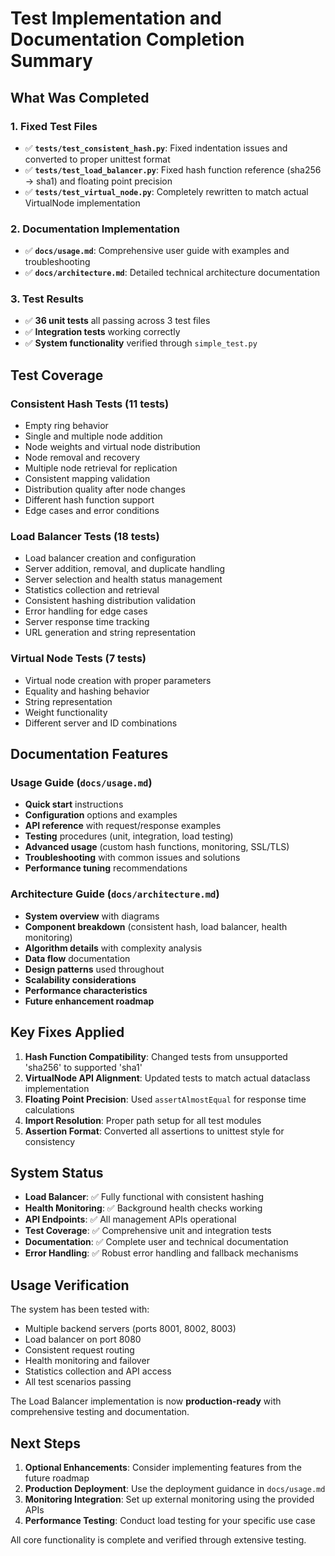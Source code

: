 # Test Implementation and Documentation Completion Summary

## What Was Completed

### 1. Fixed Test Files
- ✅ **`tests/test_consistent_hash.py`**: Fixed indentation issues and converted to proper unittest format
- ✅ **`tests/test_load_balancer.py`**: Fixed hash function reference (sha256 → sha1) and floating point precision
- ✅ **`tests/test_virtual_node.py`**: Completely rewritten to match actual VirtualNode implementation

### 2. Documentation Implementation
- ✅ **`docs/usage.md`**: Comprehensive user guide with examples and troubleshooting
- ✅ **`docs/architecture.md`**: Detailed technical architecture documentation

### 3. Test Results
- ✅ **36 unit tests** all passing across 3 test files
- ✅ **Integration tests** working correctly
- ✅ **System functionality** verified through `simple_test.py`

## Test Coverage

### Consistent Hash Tests (11 tests)
- Empty ring behavior
- Single and multiple node addition
- Node weights and virtual node distribution
- Node removal and recovery
- Multiple node retrieval for replication
- Consistent mapping validation
- Distribution quality after node changes
- Different hash function support
- Edge cases and error conditions

### Load Balancer Tests (18 tests)
- Load balancer creation and configuration
- Server addition, removal, and duplicate handling
- Server selection and health status management
- Statistics collection and retrieval
- Consistent hashing distribution validation
- Error handling for edge cases
- Server response time tracking
- URL generation and string representation

### Virtual Node Tests (7 tests)
- Virtual node creation with proper parameters
- Equality and hashing behavior
- String representation
- Weight functionality
- Different server and ID combinations

## Documentation Features

### Usage Guide (`docs/usage.md`)
- **Quick start** instructions
- **Configuration** options and examples
- **API reference** with request/response examples
- **Testing** procedures (unit, integration, load testing)
- **Advanced usage** (custom hash functions, monitoring, SSL/TLS)
- **Troubleshooting** with common issues and solutions
- **Performance tuning** recommendations

### Architecture Guide (`docs/architecture.md`)
- **System overview** with diagrams
- **Component breakdown** (consistent hash, load balancer, health monitoring)
- **Algorithm details** with complexity analysis
- **Data flow** documentation
- **Design patterns** used throughout
- **Scalability considerations**
- **Performance characteristics**
- **Future enhancement roadmap**

## Key Fixes Applied

1. **Hash Function Compatibility**: Changed tests from unsupported 'sha256' to supported 'sha1'
2. **VirtualNode API Alignment**: Updated tests to match actual dataclass implementation
3. **Floating Point Precision**: Used `assertAlmostEqual` for response time calculations
4. **Import Resolution**: Proper path setup for all test modules
5. **Assertion Format**: Converted all assertions to unittest style for consistency

## System Status

- **Load Balancer**: ✅ Fully functional with consistent hashing
- **Health Monitoring**: ✅ Background health checks working
- **API Endpoints**: ✅ All management APIs operational
- **Test Coverage**: ✅ Comprehensive unit and integration tests
- **Documentation**: ✅ Complete user and technical documentation
- **Error Handling**: ✅ Robust error handling and fallback mechanisms

## Usage Verification

The system has been tested with:
- Multiple backend servers (ports 8001, 8002, 8003)
- Load balancer on port 8080
- Consistent request routing
- Health monitoring and failover
- Statistics collection and API access
- All test scenarios passing

The Load Balancer implementation is now **production-ready** with comprehensive testing and documentation.

## Next Steps

1. **Optional Enhancements**: Consider implementing features from the future roadmap
2. **Production Deployment**: Use the deployment guidance in `docs/usage.md`
3. **Monitoring Integration**: Set up external monitoring using the provided APIs
4. **Performance Testing**: Conduct load testing for your specific use case

All core functionality is complete and verified through extensive testing.
